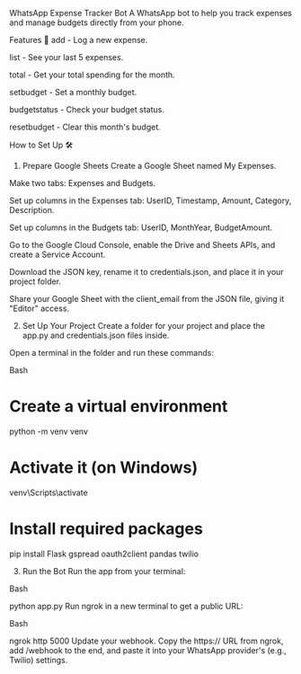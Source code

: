WhatsApp Expense Tracker Bot
A WhatsApp bot to help you track expenses and manage budgets directly from your phone.

Features 🚀
add <amount> <category> <description> - Log a new expense.

list - See your last 5 expenses.

total - Get your total spending for the month.

setbudget <amount> - Set a monthly budget.

budgetstatus - Check your budget status.

resetbudget - Clear this month's budget.

How to Set Up 🛠️
1. Prepare Google Sheets
Create a Google Sheet named My Expenses.

Make two tabs: Expenses and Budgets.

Set up columns in the Expenses tab: UserID, Timestamp, Amount, Category, Description.

Set up columns in the Budgets tab: UserID, MonthYear, BudgetAmount.

Go to the Google Cloud Console, enable the Drive and Sheets APIs, and create a Service Account.

Download the JSON key, rename it to credentials.json, and place it in your project folder.

Share your Google Sheet with the client_email from the JSON file, giving it "Editor" access.

2. Set Up Your Project
Create a folder for your project and place the app.py and credentials.json files inside.

Open a terminal in the folder and run these commands:

Bash

# Create a virtual environment
python -m venv venv

# Activate it (on Windows)
venv\Scripts\activate

# Install required packages
pip install Flask gspread oauth2client pandas twilio


3. Run the Bot
Run the app from your terminal:

Bash

python app.py
Run ngrok in a new terminal to get a public URL:

Bash

ngrok http 5000
Update your webhook. Copy the https:// URL from ngrok, add /webhook to the end, and paste it into your WhatsApp provider's (e.g., Twilio) settings.
